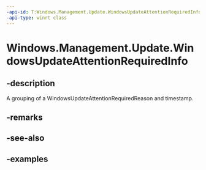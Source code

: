 ```yaml
---
-api-id: T:Windows.Management.Update.WindowsUpdateAttentionRequiredInfo
-api-type: winrt class
---
```


# Windows.Management.Update.WindowsUpdateAttentionRequiredInfo

<!--
public sealed class WindowsUpdateAttentionRequiredInfo
-->


## -description
A grouping of a WindowsUpdateAttentionRequiredReason and timestamp.

## -remarks

## -see-also

## -examples


